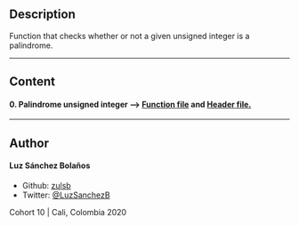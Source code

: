 ![]()

## Description

Function that checks whether or not a given unsigned integer is a palindrome.

---

## Content
#### 0. Palindrome unsigned integer --> [Function file](./0-is_palindrome.c) and [Header file.](./palindrome.h)

---

## Author
#### Luz Sánchez Bolaños
- Github: [zulsb](https://github.com/zulsb)
- Twitter: [@LuzSanchezB](https://twitter.com/LuzSanchezB)

Cohort 10 |
Cali, Colombia 2020